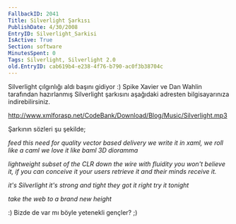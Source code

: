 ```yaml
---
FallbackID: 2041
Title: Silverlight Şarkısı
PublishDate: 4/30/2008
EntryID: Silverlight_Sarkisi
IsActive: True
Section: software
MinutesSpent: 0
Tags: Silverlight, Silverlight 2.0
old.EntryID: cab619b4-e238-4f76-b790-ac0f3b38704c
---
```

Silverlight çılgınlığı aldı başını gidiyor :) Spike Xavier ve Dan Wahlin
tarafından hazırlanmış Silverlight şarkısını aşağıdaki adresten
bilgisayarınıza indirebilirsiniz.

<http://www.xmlforasp.net/CodeBank/Download/Blog/Music/Silverlight.mp3>

Şarkının sözleri şu şekilde;

*feed this need for quality vector based delivery we write it in xaml,
we roll like a caml we love it like baml 3D dioramma*

*lightweight subset of the CLR down the wire with fluidity you won't
believe it, if you can conceive it your users retrieve it and their
minds receive it.*

*it's Silverlight it's strong and tight they got it right try it
tonight*

*take the web to a brand new height*

:) Bizde de var mı böyle yetenekli gençler? ;)



